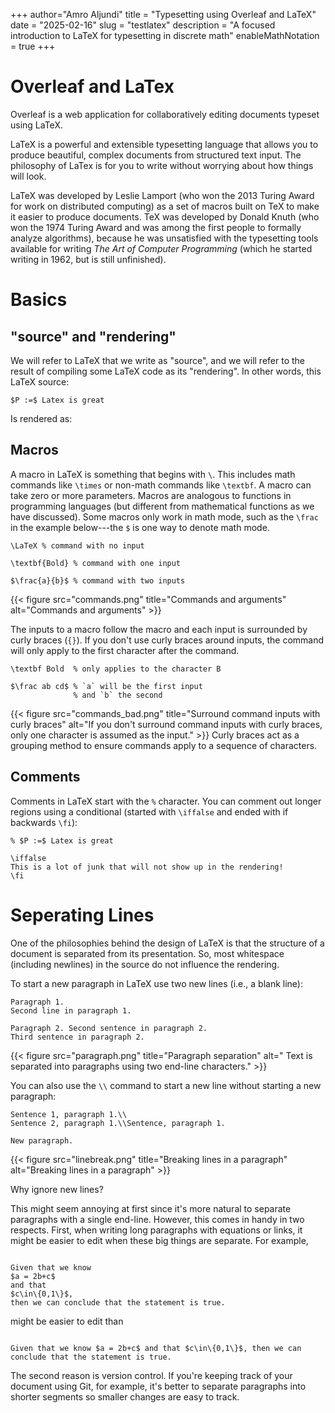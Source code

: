 +++ 
author="Amro Aljundi" 
title = "Typesetting using Overleaf and LaTeX" 
date = "2025-02-16" 
slug = "testlatex" 
description = "A focused introduction to LaTeX for typesetting in discrete math" 
enableMathNotation = true 
+++

# Overleaf and LaTex

Overleaf is a web application for collaboratively editing documents typeset using LaTeX.

LaTeX is a powerful and extensible typesetting language that allows you to produce beautiful, complex documents from structured text input. The philosophy of LaTex is for you to write without worrying about how things will look.

LaTeX was developed by Leslie Lamport (who won the 2013 Turing Award for work on distributed computing) as a set of macros built on TeX to make it easier to produce documents. TeX was developed by Donald Knuth (who won the 1974 Turing Award and was among the first people to formally analyze algorithms), because he was unsatisfied with the typesetting tools available for writing _The Art of Computer Programming_ (which he started writing in 1962, but is still unfinished). 

# Basics
## "source" and "rendering"
We will refer to LaTeX that we write as "source", and we will refer to the result
of compiling some LaTeX code as its "rendering". In other words, this LaTeX source:

```
$P :=$ Latex is great
```
Is rendered as:



## Macros

A macro in LaTeX is something that begins with `\`. This includes math
commands like `\times` or non-math commands like `\textbf`. A macro can take zero or more parameters. Macros are analogous to functions in programming languages (but different from mathematical functions as we have discussed). Some macros only work in math mode, such as the `\frac` in the example below---the `$` is one way to denote math mode.

```
\LaTeX % command with no input

\textbf{Bold} % command with one input

$\frac{a}{b}$ % command with two inputs
```
{{< figure src="commands.png" title="Commands and arguments" alt="Commands and arguments" >}}

The inputs to a macro follow the macro and each input is surrounded by curly braces (`{}`). If you don't use curly braces around inputs, the command will only apply to the first
character after the command.

```
\textbf Bold  % only applies to the character B

$\frac ab cd$ % `a` will be the first input 
              % and `b` the second
```
{{< figure src="commands_bad.png" title="Surround command inputs with curly braces" alt="If you don't surround command inputs with curly braces, only one character is assumed as the input." >}}
Curly braces act as a grouping method to ensure commands apply to a sequence of
characters. 

## Comments

Comments in LaTeX start with the `%` character.  You can comment out longer regions using a conditional (started with `\iffalse` and ended with if backwards `\fi`):

```
% $P :=$ Latex is great

\iffalse
This is a lot of junk that will not show up in the rendering!
\fi
```



# Seperating Lines

One of the philosophies behind the design of LaTeX is that the structure of a document is separated from its presentation. So, most whitespace (including newlines) in the source do not influence the rendering.

To start a new paragraph in LaTeX use two new lines (i.e., a blank line):

```
Paragraph 1.
Second line in paragraph 1.

Paragraph 2. Second sentence in paragraph 2.
Third sentence in paragraph 2.
```
{{< figure src="paragraph.png" title="Paragraph separation" alt=" Text is separated into paragraphs using two end-line characters." >}}

You can also use the `\\` command to start a new line without starting a new paragraph:

```
Sentence 1, paragraph 1.\\
Sentence 2, paragraph 1.\\Sentence, paragraph 1.

New paragraph.
```
{{< figure src="linebreak.png" title="Breaking lines in a paragraph" alt="Breaking lines in a paragraph" >}}


Why ignore new lines?

This might seem annoying at first since it's more natural to separate paragraphs with a single end-line. However, this comes in handy in two respects. First, when writing long paragraphs with equations or links, it might be easier to edit when these big things are separate. For example,
<pre><code>
Given that we know
$a = 2b+c$
and that
$c\in\{0,1\}$, 
then we can conclude that the statement is true.
</code></pre>
might be easier to edit than
<pre><code>
Given that we know $a = 2b+c$ and that $c\in\{0,1\}$, then we can conclude that the statement is true.
</code></pre>
The second reason is version control. If you're keeping track of your document using Git, for example, it's better to separate paragraphs into shorter segments so smaller changes are easy to track.

